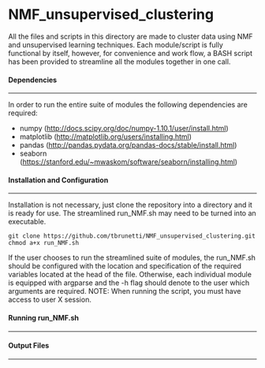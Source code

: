 # NMF_unsupervised_clustering

All the files and scripts in this directory are made to cluster data using NMF and unsupervised learning techniques.  Each module/script is fully functional by itself, however, for convenience and work flow, a BASH script has been provided to streamline all the modules together in one call.

#### Dependencies
------------------
In order to run the entire suite of modules the following dependencies are required:
* numpy (http://docs.scipy.org/doc/numpy-1.10.1/user/install.html)
* matplotlib (http://matplotlib.org/users/installing.html)
* pandas (http://pandas.pydata.org/pandas-docs/stable/install.html)
* seaborn (https://stanford.edu/~mwaskom/software/seaborn/installing.html)

#### Installation and Configuration
------------------------------------
Installation is not necessary, just clone the repository into a directory and it is ready for use.  The streamlined run_NMF.sh may need to be turned into an executable.
```
git clone https://github.com/tbrunetti/NMF_unsupervised_clustering.git
chmod a+x run_NMF.sh
```
If the user chooses to run the streamlined suite of modules, the run_NMF.sh should be configured with the location and specification of the required variables located at the head of the file.  Otherwise, each individual module is equipped with argparse and the -h flag should denote to the user which arguments are required. NOTE: When running the script, you must have access to user X session.


#### Running run_NMF.sh
------------------------

#### Output Files
------------------

